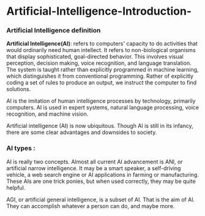 # Artificial-Intelligence-Introduction-

### Artificial Intelligence definition 

**Artificial Intelligence(AI)**: refers to computers' capacity to do activities that would ordinarily need human intellect. It refers to non-biological organisms that display sophisticated, goal-directed behavior. This involves visual perception, decision making, voice recognition, and language translation. The system is taught rather than explicitly programmed in machine learning, which distinguishes it from conventional programming. Rather of explicitly coding a set of rules to produce an output, we instruct the computer to find solutions.

AI is the imitation of human intelligence processes by technology, primarily computers. AI is used in expert systems, natural language processing, voice recognition, and machine vision.

Artificial intelligence (AI) is now ubiquitous. Though AI is still in its infancy, there are some clear advantages and downsides to society.


### AI types : 

AI is really two concepts. Almost all current AI advancement is ANI, or artificial narrow intelligence. It may be a smart speaker, a self-driving vehicle, a web search engine or AI applications in farming or manufacturing. These AIs are one trick ponies, but when used correctly, they may be quite helpful.

AGI, or artificial general intelligence, is a subset of AI. That is the aim of AI. They can accomplish whatever a person can do, and maybe more.
